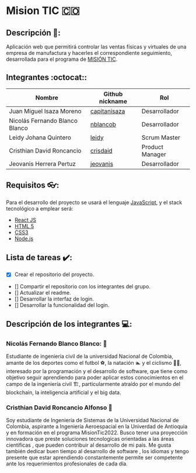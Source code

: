 # Mision TIC :colombia:
## Descripción 📝:
Aplicación web que permitirá controlar las ventas físicas y virtuales de una empresa de manufactura y hacerles el correspondiente seguimiento, desarrollada para el programa de [MISIÓN TIC](https://www.misiontic2022.gov.co/portal/).
## Integrantes :octocat::

|            Nombre                |                      Github nickname                      |      Rol       |
|----------------------------------|-----------------------------------------------------------|----------------|
| Juan Miguel Isaza Moreno         | [capitanisaza](https://github.com/capitanisaza)           | Desarrollador  |
| Nicolás Fernando Blanco Blanco   |      [nblancob](https://github.com/nblancob)              | Desarrollador  |
| Leidy Johana Quintero            |          [leidy]()                                        | Scrum Master   |
| Cristhian David Roncancio        |         [crisdaid](https://github.com/crisdaid)           |Product Manager |
| Jeovanis Herrera Pertuz          |   [jeovanis]()                                            | Desarrollador  |

## Requisitos 👓:
Para el desarrollo del proyecto se usará el lenguaje [JavaScript](https://developer.mozilla.org/es/docs/Web/JavaScript), y el stack tecnológico a emplear será:
- [React JS](https://es.reactjs.org/)
- [HTML 5](https://developer.mozilla.org/es/docs/Web/HTML)
- [CSS3](https://developer.mozilla.org/es/docs/Web/CSS)
- [Node.js](https://nodejs.org/es/)

## Lista de tareas ✔️:
- [x] Crear el repositorio del proyecto.
- [] Compartir el repositorio con los integrantes del grupo.
- [] Actualizar el readme.
- [] Desarrollar la interfaz de login.
- [] Desarrollar la funcionalidad del login.

## Descripción de los integrantes 💻:

### Nicolás Fernando Blanco Blanco: 🐲
Estudiante de ingeniería civil de la universidad Nacional de Colombia, amante de los deportes como el futbol ⚽, la natación 🏊 y el ciclismo 🚴‍♂️, interesado por la programación y el desarrollo de software, que tiene como objetivo seguir aprendiendo para poder aplicar estos conocimientos en el campo de la ingeniería civil 🏗️, particularmente atraído por el mundo del blockchain, la inteligencia artificial y el big data.

### Cristhian David Roncancio Alfonso 🚀
Soy estudiante de Ingeniería de Sistemas de la Universidad Nacional de Colombia, aspirante a Ingeniería Aeroespacial en la Univerdad de Antioquia y en formación en el programa MisionTic2022. Busco tener una proyección innovadora que preste soluciones tecnologícas orientadas a las áreas científicas , que pueden contribuir al desarrollo de mi país. Me gusta también dedicar buen tiempo al desarrollo de software , los idiomas y tengo presente que estar aprendiendo constantemente permite ser competente ante los requerimientos profesionales de cada día.
